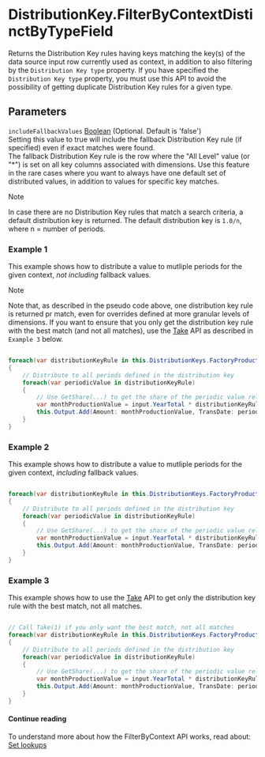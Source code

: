 # DistributionKey.FilterByContextDistinctByTypeField

Returns the Distribution Key rules having keys matching the key(s) of the data source input row currently used as context, in addition to also filtering by the `Distribution Key type` property. If you have specified the `Distribution Key type` property, you must use this API to avoid the possibility of getting duplicate Distribution Key rules for a given type.

## Parameters

`includeFallbackValues` [Boolean](https://learn.microsoft.com/en-us/dotnet/api/system.boolean) (Optional. Default is 'false')  
Setting this value to true will include the fallback Distribution Key rule (if specified) even if exact matches were found.  
The fallback Distribution Key rule is the row where the "All Level" value (or "*") is set on all key columns associated with dimensions. 
Use this feature in the rare cases where you want to always have one default set of distributed values, in addition to values for specific key matches.

> [!NOTE]
> In case there are no Distribution Key rules that match a search criteria, a default distribution key is returned. The default distribution key is `1.0/n`, where n = number of periods.

### Example 1

This example shows how to distribute a value to mutliple periods for the given context, _not including_ fallback values.  
> [!NOTE]
> Note that, as described in the pseudo code above, one distribution key rule is returned pr match, even for overrides defined at more granular levels of dimensions.
> If you want to ensure that you only get the distribution key rule with the best match (and not all matches), use the [Take](https://learn.microsoft.com/en-us/dotnet/api/system.linq.enumerable.take) API as described in `Example 3` below.

```csharp

foreach(var distributionKeyRule in this.DistributionKeys.FactoryProductionPrMonth.FilterByContextDistinctByTypeField())
{
    // Distribute to all periods defined in the distribution key 
    foreach(var periodicValue in distributionKeyRule)
    {
        // Use GetShare(...) to get the share of the periodic value relative to the total distribution key
        var monthProductionValue = input.YearTotal * distributionKeyRule.GetShare(periodicValue.Value);
        this.Output.Add(Amount: monthProductionValue, TransDate: periodicValue.Date);
    }    
}
```

### Example 2

This example shows how to distribute a value to mutliple periods for the given context, _including_ fallback values.

```csharp

foreach(var distributionKeyRule in this.DistributionKeys.FactoryProductionPrMonth.FilterByContextDistinctByTypeField(true))
{
    // Distribute to all periods defined in the distribution key 
    foreach(var periodicValue in distributionKeyRule)
    {
        // Use GetShare(...) to get the share of the periodic value relative to the total distribution key
        var monthProductionValue = input.YearTotal * distributionKeyRule.GetShare(periodicValue.Value);
        this.Output.Add(Amount: monthProductionValue, TransDate: periodicValue.Date);
    }    
}
```

### Example 3

This example shows how to use the [Take](https://learn.microsoft.com/en-us/dotnet/api/system.linq.enumerable.take) API to get only the distribution key rule with the best match, not all matches.

```csharp

// Call Take(1) if you only want the best match, not all matches
foreach(var distributionKeyRule in this.DistributionKeys.FactoryProductionPrMonth.FilterByContextDistinctByTypeField().Take(1))
{
    // Distribute to all periods defined in the distribution key 
    foreach(var periodicValue in distributionKeyRule)
    {
        // Use GetShare(...) to get the share of the periodic value relative to the total distribution key
        var monthProductionValue = input.YearTotal * distributionKeyRule.GetShare(periodicValue.Value);
        this.Output.Add(Amount: monthProductionValue, TransDate: periodicValue.Date);
    }    
}
```


#### Continue reading

To understand more about how the FilterByContext API works, read about:  
[Set lookups](../set-lookups.md)